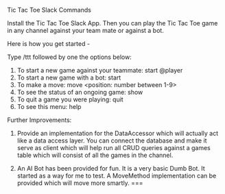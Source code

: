 Tic Tac Toe Slack Commands

Install the Tic Tac Toe Slack App.
Then you can play the Tic Tac Toe game in any channel against your team mate or against a bot.

Here is how you get started -

Type /ttt followed by one the options below:
1. To start a new game against your teammate: start @player
2. To start a new game with a bot: start
3. To make a move: move <position: number between 1-9>
4. To see the status of an ongoing game: show
5. To quit a game you were playing: quit
6. To see this menu: help

Further Improvements:

1. Provide an implementation for the DataAccessor which will actually act like a data access layer.
You can connect the database and make it serve as client which will help run all CRUD queries against a
games table which will consist of all the games in the channel.

2. An AI Bot has been provided for fun. It is a very basic Dumb Bot. It started as a way for me to
test. A MoveMethod implementation can be provided which will move more smartly.
===